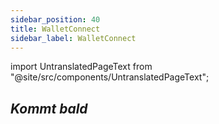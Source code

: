 ```yaml
---
sidebar_position: 40
title: WalletConnect
sidebar_label: WalletConnect
---
```


import UntranslatedPageText from "@site/src/components/UntranslatedPageText";

<UntranslatedPageText />

  
## *Kommt bald*